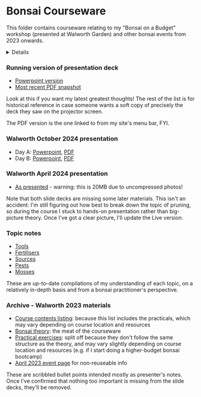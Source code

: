 # Bonsai Courseware

This folder contains courseware relating to my "Bonsai on a Budget" workshop (presented at Walworth Garden) and other bonsai events from 2023 onwards.

<details>

## Meta - hide/remove before sharing

### Forward planning

I would very much like to produce a re-useable resource here, rather than yet another pile of personal notes.  Ideally the end-game would be to put together a reasonably comprehensive resource, a la Wikibooks, at least for the basics.  (Alternatively, there's a pay-what-you-want site for technical books... which I've forgotten the URL of.  D'oh.)

Relatedly, I will probably end up licensing this under [CC-BY](https://choosealicense.com/licenses/cc-by-4.0/) or similar... but I can't commit to that yet because the repository may temporarily include more stringently-licensed files (e.g. scanned images from books used as placeholders) until I can replace them with my own content.  In the meantime, please drop me a line if you would like to reuse anything; it is almost certain that I'll say yes.

...As of 2024, I've surrendered to the need to produce a pretty Powerpoint deck in addition to any long-form writing.  The desire to bookify this remains, but it does make it easier to keep track of the big picture.  The below to-do list has not yet been updated.

### To do
+ Finish first draft of outline
+ Identify most critical areas for course
+ Flesh out into training deck/notes + presenter's notes
	- Make sure headings are aligned with summary
+ Make bounty board of: tree photos/drawings; diagrams; tabular info
	- Or stub in fake diagrams and use the issue tracker?

#### Bounty board

Diagrams
+ Bonsai lifecycle
+ Common species identification:
	- outdoor bonsai
	- indoor bonsai
	- world map with climate bands and common tree origin markers?
	- London self-seeded trees
	- London weeds
	- London pests (and non-pests)
+ Bonsai history timeline and/or map
+ Bonsai style diagrams (source from e.g. wikimedia commons?)
+ Tree science 101:
	- enablers of growth
	- limiters of growth
	- types of growth
+ Proportion and area of effect for each nutrient
+ Causes of death:
	- my first bonsai
	- year 1 enthusiast
	- experienced practitioner
+ Climate change 101 (for bonsai specialists):
	- rising GST
	- shifting climate bands
	- London-specific results: see [UKCP](https://www.metoffice.gov.uk/research/approach/collaboration/ukcp/index)
+ Wild vs potted tree roots (?)
+ Standard pot layout (wire, mesh, soil, tree, sphag)
+ Wiring patterns (from base; two-branch; fork)
+ Pruning guide
+ Example "tree plans" - original tree pic + diagram + final tree pick

Photos
+ Alex's wall o' bonsai
+ Japanese, Chinese and Nonsai groups of styles

Technical appendices
+ Care sheet - DONE!
+ Detailed task guidance
	- re-potting
	- wiring
+ Table of low-budget substitutes

</details>

### Running version of presentation deck
+ [Powerpoint version](https://github.com/AlexLabram/Bonsai/raw/main/Courseware/Bonsai%20On%20A%20Budget%20%28running%29.pptx)
+ [Most recent PDF snapshot](https://github.com/AlexLabram/Bonsai/raw/main/Courseware/tags/Bonsai%20On%20A%20Budget%20%282025-01-16%29.pdf)

Look at this if you want my latest greatest thoughts!  The rest of the list is for historical reference in case someone wants a soft copy of precisely the deck they saw on the projector screen.

The PDF version is the one linked to from my site's menu bar, FYI.

### Walworth October 2024 presentation
+ Day A: [Powerpoint](https://github.com/AlexLabram/Bonsai/raw/main/Courseware/tags/Bonsai%202-Day%20A%20%282024-10-12%29.pptx), [PDF](https://github.com/AlexLabram/Bonsai/raw/main/Courseware/tags/Bonsai%202-Day%20A%20%282024-10-12%29.pdf)
+ Day B: [Powerpoint](https://github.com/AlexLabram/Bonsai/raw/main/Courseware/tags/Bonsai%202-Day%20B%20%282024-10-13%29.pptx), [PDF](https://github.com/AlexLabram/Bonsai/raw/main/Courseware/tags/Bonsai%202-Day%20B%20%282024-10-13%29.pdf)

### Walworth April 2024 presentation
+ [As presented](https://github.com/AlexLabram/Bonsai/raw/main/Courseware/tags/Bonsai%20On%20A%20Budget%20%282024-04%29.pptx) - warning: this is 20MB due to uncompressed photos!

Note that both slide decks are missing some later materials.  This isn't an accident: I'm still figuring out how best to break down the topic of pruning, so during the course I stuck to hands-on presentation rather than big-picture theory.  Once I've got a clear picture, I'll update the Live version.

### Topic notes
+ [Tools](https://github.com/AlexLabram/Bonsai/raw/main/Courseware/Bonsai%20Tools.docx)
+ [Fertilisers](https://github.com/AlexLabram/Bonsai/raw/main/Courseware/Bonsai%20Fertilisers.docx)
+ [Sources](https://github.com/AlexLabram/Bonsai/raw/main/Courseware/Bonsai%20Sources.docx)
+ [Pests](https://github.com/AlexLabram/Bonsai/raw/main/Courseware/Bonsai%20Pests.docx)
+ [Mosses](https://github.com/AlexLabram/Bonsai/raw/main/Courseware/Bonsai%20Mosses.docx)

These are up-to-date compilations of my understanding of each topic, on a relatively in-depth basis and from a bonsai practitioner's perspective.

### Archive - Walworth 2023 materials
+ [Course contents listing](tags/IntroContents.md): because this list includes the practicals, which may vary depending on course location and resources
+ [Bonsai theory](tags/TheoryMain.md): the meat of the courseware
+ [Practical exercises](tags/IntroPracticals.md): split off because they don't follow the same structure as the theory, and may vary slightly depending on course location and resources (e.g. if I start doing a higher-budget bonsai bootcamp)
+ [April 2023 event page](tags/2023-04_WGIntro.md) for non-reuseable info

These are scribbled bullet points intended mostly as presenter's notes. Once I've confirmed that nothing too important is missing from the slide decks, they'll be removed.